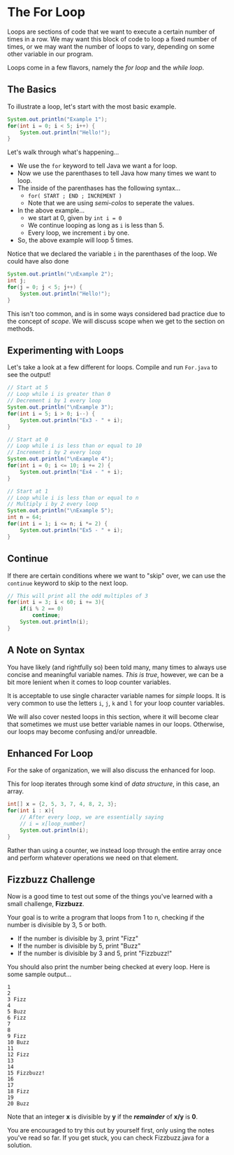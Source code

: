 # The For Loop

Loops are sections of code that we want to execute a certain number of times in a row. We may want this block of code to loop a fixed number of times, or we may want the number of loops to vary, depending on some other variable in our program.

Loops come in a few flavors, namely the *for loop* and the *while loop*.

## The Basics

To illustrate a loop, let's start with the most basic example.

```java
System.out.println("Example 1");
for(int i = 0; i < 5; i++) {
    System.out.println("Hello!");
}
```

Let's walk through what's happening...

* We use the `for` keyword to tell Java we want a for loop.
* Now we use the parenthases to tell Java how many times we want to loop.
* The inside of the parenthases has the following syntax...
  * `for( START ; END ; INCREMENT )`
  * Note that we are using *semi-colos* to seperate the values.
* In the above example...
  * we start at 0, given by `int i = 0`
  * We continue looping as long as `i` is less than 5.
  * Every loop, we increment `i` by one.
* So, the above example will loop 5 times.

Notice that we declared the variable `i` in the parenthases of the loop. We could have also done

```java
System.out.println("\nExample 2");
int j;
for(j = 0; j < 5; j++) {
    System.out.println("Hello!");
}
```

This isn't too common, and is in some ways considered bad practice due to the concept of *scope*. We will discuss scope when we get to the section on methods.

## Experimenting with Loops

Let's take a look at a few different for loops. Compile and run `For.java` to see the output!

```java
// Start at 5
// Loop while i is greater than 0
// Decrement i by 1 every loop
System.out.println("\nExample 3");
for(int i = 5; i > 0; i--) {
    System.out.println("Ex3 - " + i);
}
```

```java
// Start at 0
// Loop while i is less than or equal to 10
// Increment i by 2 every loop
System.out.println("\nExample 4");
for(int i = 0; i <= 10; i += 2) {
    System.out.println("Ex4 - " + i);
}
```

```java
// Start at 1
// Loop while i is less than or equal to n
// Multiply i by 2 every loop
System.out.println("\nExample 5");
int n = 64;
for(int i = 1; i <= n; i *= 2) {
    System.out.println("Ex5 - " + i);
}
```

## Continue

If there are certain conditions where we want to "skip" over, we can use the `continue` keyword to skip to the next loop.

```java
// This will print all the odd multiples of 3
for(int i = 3; i < 60; i += 3){
    if(i % 2 == 0)
        continue;
    System.out.println(i);
}
```

## A Note on Syntax

You have likely (and rightfully so) been told many, many times to always use concise and meaningful variable names. *This is true*, however, we can be a bit more lenient when it comes to loop counter variables.

It is acceptable to use single character variable names for *simple* loops. It is very common to use the letters `i`, `j`, `k` and `l` for your loop counter variables.

We will also cover nested loops in this section, where it will become clear that sometimes we must use better variable names in our loops. Otherwise, our loops may become confusing and/or unreadble.

## Enhanced For Loop

For the sake of organization, we will also discuss the enhanced for loop.

This for loop iterates through some kind of *data structure*, in this case, an array.

```java
int[] x = {2, 5, 3, 7, 4, 8, 2, 3};
for(int i : x){
    // After every loop, we are essentially saying
    // i = x[loop_number]
    System.out.println(i);
}
```

Rather than using a counter, we instead loop through the entire array once and perform whatever operations we need on that element.

## Fizzbuzz Challenge

Now is a good time to test out some of the things you've learned with a small challenge, **Fizzbuzz**.

Your goal is to write a program that loops from 1 to n, checking if the number is divisible by 3, 5 or both.

* If the number is divisible by 3, print "Fizz"
* If the number is divisible by 5, print "Buzz"
* If the number is divisible by 3 and 5, print "Fizzbuzz!"

You should also print the number being checked at every loop. Here is some sample output...

```
1
2
3 Fizz
4
5 Buzz
6 Fizz
7
8
9 Fizz
10 Buzz
11
12 Fizz
13
14
15 Fizzbuzz!
16
17
18 Fizz
19
20 Buzz
```

Note that an integer **x** is divisible by **y** if the ***remainder*** of **x/y** is **0**.

You are encouraged to try this out by yourself first, only using the notes you've read so far. If you get stuck, you can check Fizzbuzz.java for a solution.
